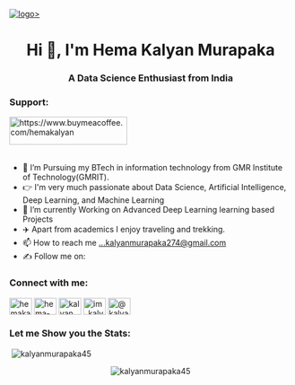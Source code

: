 <a href="https://hemakalyan.netlify.app/">![logo](https://github.com/KalyanMurapaka45/KalyanMurapaka45/blob/main/Github%20Banner.png)></a>
<h1 align="center">Hi 👋, I'm Hema Kalyan Murapaka</h1>
<h3 align="center">A Data Science Enthusiast from India</h3>
<h3 align="left">Support:</h3>
<p><a href="https://www.buymeacoffee.com/https://www.buymeacoffee.com/hemakalyan"> <img align="left" src="https://cdn.buymeacoffee.com/buttons/v2/default-yellow.png" height="50" width="210" alt="https://www.buymeacoffee.com/hemakalyan" /></a></p>
<br>
<br>
<br>
<br>

- 🏫 I’m Pursuing my BTech in information technology from GMR Institute of Technology(GMRIT).
- 👉 I'm very much passionate about Data Science, Artificial Intelligence, Deep Learning, and Machine Learning
- 🌱 I’m currently Working on Advanced Deep Learning learning based Projects
- ✈️ Apart from academics I enjoy traveling and trekking.
- 📫 How to reach me ...kalyanmurapaka274@gmail.com
- ✍️ Follow me on:

<h3 align="left">Connect with me:</h3>
<p align="left">
<a href="https://twitter.com/hemakalyan26" target="blank"><img align="center" src="https://raw.githubusercontent.com/rahuldkjain/github-profile-readme-generator/master/src/images/icons/Social/twitter.svg" alt="hemakalyan26" height="30" width="40" /></a>
<a href="https://linkedin.com/in/hema-kalyan-murapaka-3048b422b" target="blank"><img align="center" src="https://raw.githubusercontent.com/rahuldkjain/github-profile-readme-generator/master/src/images/icons/Social/linked-in-alt.svg" alt="hema-kalyan-murapaka-3048b422b" height="30" width="40" /></a>
<a href="https://kaggle.com/kalyanmurapaka" target="blank"><img align="center" src="https://raw.githubusercontent.com/rahuldkjain/github-profile-readme-generator/master/src/images/icons/Social/kaggle.svg" alt="kalyanmurapaka" height="30" width="40" /></a>
<a href="https://instagram.com/im_kalyan_274" target="blank"><img align="center" src="https://raw.githubusercontent.com/rahuldkjain/github-profile-readme-generator/master/src/images/icons/Social/instagram.svg" alt="im_kalyan_274" height="30" width="40" /></a>
<a href="https://medium.com/@kalyanmurapaka274" target="blank"><img align="center" src="https://raw.githubusercontent.com/rahuldkjain/github-profile-readme-generator/master/src/images/icons/Social/medium.svg" alt="@kalyanmurapaka274" height="30" width="40" /></a>
</p>

<h3 align="left">Let me Show you the Stats:</h3>
<p>&nbsp;<img align="center" src="https://github-readme-stats.vercel.app/api?username=kalyanmurapaka45&show_icons=true&locale=en" alt="kalyanmurapaka45" /></p>

<p  align="center"> <img src="https://komarev.com/ghpvc/?username=kalyanmurapaka45&label=Profile%20views&color=0e75b6&style=flat" alt="kalyanmurapaka45" /> </p>
<!---
KalyanMurapaka45/KalyanMurapaka45 is a ✨ special ✨ repository because its `README.md` (this file) appears on your GitHub profile.
You can click the Preview link to take a look at your changes.
--->

